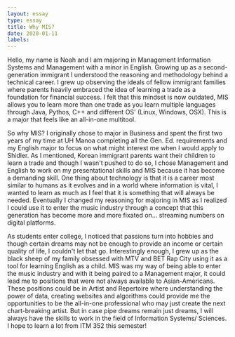 ```yaml
---
layout: essay
type: essay
title: Why MIS?
date: 2020-01-11
labels: 
---
```


Hello, my name is Noah and I am majoring in Management Information Systems and Management with a minor in English. 
Growing up as a second-generation immigrant I understood the reasoning and methodology behind a technical career. I grew up observing the ideals of fellow immigrant families where parents heavily embraced the idea of learning a trade as a foundation for financial success. I felt that this mindset is now outdated, MIS allows you to learn more than one trade as you learn multiple languages through Java, Pythos, C++ and different OS' (Linux, Windows, OSX). This is a major that feels like an all-in-one multitool. 

So why MIS? I originally chose to major in Business and spent the first two years of my time at UH Manoa completing all the Gen. Ed. requirements and my English major to focus on what might interest me when I would apply to Shidler. As I mentioned, Korean immigrant parents want their children to learn a trade and though I wasn't pushed to do so, I chose Management and English to work on my presentational skills and MIS because it has become a demanding skill. One thing about technology is that it is a career most similar to humans as it evolves and in a world where information is vital, I wanted to learn as much as I feel that it is something that will always be needed. Eventually I changed my reasoning for majoring in MIS as I realized I could use it to enter the music industry through a concept that this generation has become more and more fixated on... streaming numbers on digital platforms. 

As students enter college, I noticed that passions turn into hobbies and though certain dreams may not be enough to provide an income or certain quality of life, I couldn't let that go. Interestingly enough, I grew up as the black sheep of my family obsessed with MTV and BET Rap City using it as a tool for learning English as a child. MIS was my way of being able to enter the music industry and with it being paired to a Management major, it could lead me to positions that were not always available to Asian-Americans. These positions could be in Artist and Repertoire where understanding the power of data, creating websites and algorithms could provide me the opportunities to be the all-in-one professional who may just create the next chart-breaking artist. 
But in case pipe dreams remain just dreams, I will always have the skills to work in the field of Information Systems/ Sciences. 
I hope to learn a lot from ITM 352 this semester!
